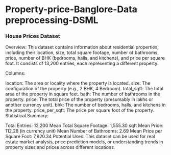 # Property-price-Banglore-Data preprocessing-DSML
### House Prices Dataset
Overview: This dataset contains information about residential properties, including their location, size, total square footage, number of bathrooms, price, number of BHK (bedrooms, halls, and kitchens), and price per square foot. It consists of 13,200 entries, each representing a different property.

Columns:

location: The area or locality where the property is located.
size: The configuration of the property (e.g., 2 BHK, 4 Bedroom).
total_sqft: The total area of the property in square feet.
bath: The number of bathrooms in the property.
price: The total price of the property (presumably in lakhs or another currency unit).
bhk: The number of bedrooms, halls, and kitchens in the property.
price_per_sqft: The price per square foot of the property.
Statistical Summary:

Total Entries: 13,200
Mean Total Square Footage: 1,555.30 sqft
Mean Price: 112.28 (in currency unit)
Mean Number of Bathrooms: 2.69
Mean Price per Square Foot: 7,920.34
Potential Uses: This dataset can be used for real estate market analysis, price prediction models, or understanding trends in property sizes and prices across different locations.
